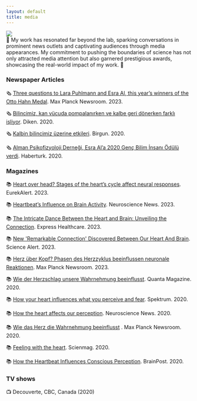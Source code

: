 ```yaml
---
layout: default
title: media
---
```

<div class="wrapper">
  <div class="row">
    <div class="column">
      <img src="{{site.url}}/assets/images/heart-brain.png">
    </div>
    <div class="column">
    <div class="inner-wrapper">
      📣 My work has resonated far beyond the lab, sparking conversations in prominent news outlets and captivating audiences through media appearances. My commitment to pushing the boundaries of science has not only attracted media attention but also garnered prestigious awards, showcasing the real-world impact of my work. 📣
    </div>
    </div>
  </div>
</div>
<div class="wrapper">
  <div class="row">
    <div markdown="1">

### Newspaper Articles

🗞️ [Three questions to Lara Puhlmann and Esra Al, this year’s winners of the Otto Hahn Medal][14]. Max Planck Newsroom. 2023.

🗞️ [Bilincimiz, kan vücuda pompalanırken ve kalbe geri dönerken farklı işliyor][9]. Diken. 2020.

🗞️ [Kalbin bilincimiz üzerine etkileri][10].	Birgun. 2020.

🗞️ [Alman Psikofizyoloji Derneği, Esra Al’a 2020 Genç Bilim İnsanı Ödülü verdi][11].	Haberturk. 2020.

### Magazines

📚 [Heart over head? Stages of the heart’s cycle affect neural responses][13]. EurekAlert. 2023.

📚 [Heartbeat’s Influence on Brain Activity][12]. Neuroscience News. 2023.

📚 [The Intricate Dance Between the Heart and Brain: Unveiling the Connection][15]. Express Healthcare. 2023.

📚 [New 'Remarkable Connection' Discovered Between Our Heart And Brain][1]. Science Alert. 2023.

📚 [Herz über Kopf? Phasen des Herzzyklus beeinflussen neuronale Reaktionen][2]. Max Planck Newsroom. 2023.

📚 [Wie der Herzschlag unsere Wahrnehmung beeinflusst][3]. Quanta Magazine. 2020.

📚 [How your heart influences what you perceive and fear][4]. Spektrum. 2020.

📚 [How the heart affects our perception][5]. Neuroscience News. 2020.

📚 [Wie das Herz die Wahrnehmung beeinflusst][6] . Max Planck Newsroom. 2020.

📚 [Feeling with the heart][7].	Scienmag. 2020.

📚 [How the Heartbeat Influences Conscious Perception][8].	BrainPost. 2020.

### TV shows

📺 Decouverte, CBC, Canada (2020)

[1]: https://www.sciencealert.com/new-remarkable-connection-discovered-between-our-heart-and-brain 
[2]: https://www.cbs.mpg.de/2198364/20231129
[3]: https://www.quantamagazine.org/how-your-heart-influences-what-you-perceive-and-fear-20200706/  
[4]: https://www.spektrum.de/news/wie-der-herzschlag-unsere-wahrnehmung-beeinflusst/1728194
[5]: https://neurosciencenews.com/perception-heart-16267/
[6]: https://www.mpg.de/wie-das-herz-die-wahrnehmung-beeinflusst
[7]: https://scienmag.com/feeling-with-the-heart/
[8]: https://www.brainpost.co/weekly-brainpost/2020/5/19/how-the-heartbeat-influences-conscious-perception
[9]: https://www.diken.com.tr/bilincimiz-kan-vucuda-pompalanirken-ve-kalbe-geri-donerken-farkli-isliyor/
[10]: https://www.birgun.net/haber/kalbin-bilincimiz-uzerine-etkileri-302784
[11]: https://www.haberturk.com/alman-psikofizyoloji-dernegi-esra-ala-2020-genc-bilim-insani-odulu-verdi-2928491
[12]: https://neurosciencenews.com/heartbeat-brain-activity-25282/
[13]: https://www.eurekalert.org/news-releases/1008806
[14]: https://www.cbs.mpg.de/2149474/20230621
[15]: https://www.expresshealthcaremgmt.com/news2/new-remarkable-connection-discovered-between-our-heart-and-brain/391870/#gsc.tab=0

</div>
</div>
</div>
